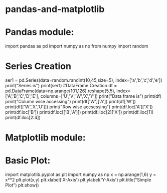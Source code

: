 # pandas-and-matplotlib
# Pandas module:
import pandas as pd
import numpy as np
from numpy import random
# Series Creation
ser1 = pd.Series(data=random.randint(10,45,size=5),
index=['a','b','c','d','e'])
print("Series is")
print(ser1)
#DataFrame Creation
df = pd.DataFrame(data=np.arange(101,126).reshape(5,5),
index=['A','B','C','D','E'],
columns=['U','V','W','X','Y'])
print("Data frame is")
print(df)
print("Column wise accessing")
print(df['W']['A'])
print(df['W'])
print(df[['W','X','U']])
print("Row wise accsessing")
print(df.loc['A']['X'])
print(df.loc['B'])
print(df.loc[['B','A']])
print(df.iloc[2]['X'])
print(df.iloc[1])
print(df.iloc[2:4]) 

# Matplotlib module:
# Basic Plot:
import matplotlib.pyplot as plt
import numpy as np
x = np.arange(1,6)
y = x**2
plt.plot(x,y)
plt.xlabel('X-Axis')
plt.ylabel('Y-Axis')
plt.title("Simple Plot")
plt.show()

